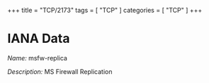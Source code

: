 +++
title = "TCP/2173"
tags = [ "TCP" ]
categories = [ "TCP" ]
+++

# IANA Data

_Name:_ msfw-replica

_Description:_ MS Firewall Replication

